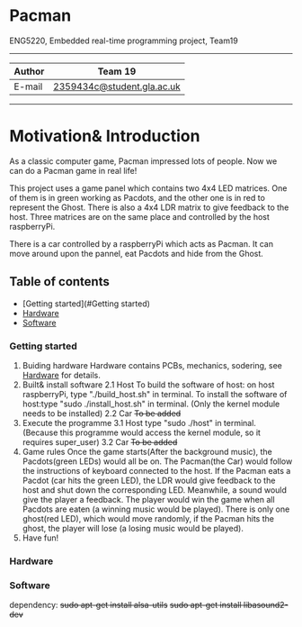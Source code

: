 # Pacman
ENG5220, Embedded real-time programming project, Team19
****
|Author|Team 19|
|---|---
|E-mail|2359434c@student.gla.ac.uk
****

# Motivation& Introduction

As a classic computer game, Pacman impressed lots of people. Now we can do a Pacman game in real life!

This project uses a game panel which contains two 4x4 LED matrices. One of them is in green working as Pacdots, and the other one is in red to represent the Ghost. There is also a 4x4 LDR matrix to give feedback to the host. Three matrices are on the same place and controlled by the host raspberryPi.

There is a car controlled by a raspberryPi which acts as Pacman. It can move around upon the pannel, eat Pacdots and hide from the Ghost.

## Table of contents
* [Getting started](#Getting started)
* [Hardware](#Hardware)
* [Software](#software)
### Getting started
1. Buiding hardware
    Hardware contains PCBs, mechanics, sodering, see [Hardware](#Hardware) for details.
2. Built& install software
    2.1 Host
    To build the software of host: on host raspberryPi, type "./build_host.sh" in terminal.
    To install the software of host:type "sudo ./install_host.sh" in terminal.
        (Only the kernel module needs to be installed)
    2.2 Car
    ~~To be added~~
3. Execute the programme
    3.1 Host
    type "sudo ./host" in terminal. (Because this programme would access the kernel module, so it requires super_user)
    3.2 Car
    ~~To be added~~
4. Game rules
    Once the game starts(After the background music), the Pacdots(green LEDs) would all be on. The Pacman(the Car) would follow the instructions of keyboard connected to the host. If the Pacman eats a Pacdot (car hits the green LED), the LDR would give feedback to the host and shut down the corresponding LED. Meanwhile, a sound would give the player a feedback. The player would win the game when all Pacdots are eaten (a winning music would be played). There is only one ghost(red LED), which would move randomly, if the Pacman hits the ghost, the player will lose (a losing music would be played).
5. Have fun!
### Hardware

### Software

dependency:
~~sudo apt-get install alsa-utils~~
~~sudo apt-get install libasound2-dev~~
